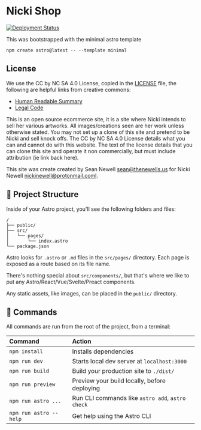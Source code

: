 # Nicki Shop

[![Deployment Status](https://api.netlify.com/api/v1/badges/d8656f96-2837-45e8-b8db-23a19dccb5e2/deploy-status)](https://app.netlify.com/sites/melodic-lamington-792e06/deploys)

This was bootstrapped with the minimal astro template

```
npm create astro@latest -- --template minimal
```

## License

We use the CC by NC SA 4.0 License, copied in the [LICENSE](LICENSE) file, the following are
helpful links from creative commons:

- [Human Readable Summary](https://creativecommons.org/licenses/by-nc-sa/4.0/)
- [Legal Code](https://creativecommons.org/licenses/by-nc-sa/4.0/legalcode)

This is an open source ecommerce site, it is a site where Nicki intends to sell
her various artworks. All images/creations seen are her work unless otherwise stated.
You may not set up a clone of this site and pretend to be Nicki and sell knock offs.
The CC by NC SA 4.0 License details what you can and cannot do with this website.
The text of the license details that you can clone this site and operate it non commercially,
but must include attribution (ie link back here).

This site was create created by Sean Newell <sean@thenewells.us> for Nicki Newell <nickinewell@protonmail.coml>.

## 🚀 Project Structure

Inside of your Astro project, you'll see the following folders and files:

```
/
├── public/
├── src/
│   └── pages/
│       └── index.astro
└── package.json
```

Astro looks for `.astro` or `.md` files in the `src/pages/` directory. Each page is exposed as a route based on its file name.

There's nothing special about `src/components/`, but that's where we like to put any Astro/React/Vue/Svelte/Preact components.

Any static assets, like images, can be placed in the `public/` directory.

## 🧞 Commands

All commands are run from the root of the project, from a terminal:

| Command                | Action                                           |
| :--------------------- | :----------------------------------------------- |
| `npm install`          | Installs dependencies                            |
| `npm run dev`          | Starts local dev server at `localhost:3000`      |
| `npm run build`        | Build your production site to `./dist/`          |
| `npm run preview`      | Preview your build locally, before deploying     |
| `npm run astro ...`    | Run CLI commands like `astro add`, `astro check` |
| `npm run astro --help` | Get help using the Astro CLI                     |

